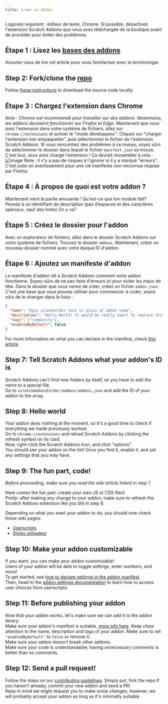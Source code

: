 ```yaml
---
title: Créer un Addon
---
```

Logiciels requirent : éditeur de texte, Chrome.
Si possible, désactivez l'extension Scratch Addons que vous avez téléchargée de la boutique avant de procéder pour éviter des problèmes.

## Étape 1 : Lisez les [bases des addons](/docs/develop/getting-started/addon-basics/)
Assurez-vous de lire cet article pour vous familiariser avec la terminologie.

## Step 2: Fork/clone the [repo](https://github.com/ScratchAddons/ScratchAddons)
Follow [these instructions](https://scratchaddons.com/docs/getting-started/installing/#from-source) to download the source code locally.

## Étape 3 : Chargez l'extension dans Chrome
*Note : Chrome est recommandé pour travailler sur des addons. Néanmoins, les addons devraient fonctionner sur Firefox et Edge.*
Maintenant que vous avez l'extension dans votre système de fichiers, allez sur `chrome://extensions` et activer le "mode développeur".
Cliquez sur "charger l'extension non empaquetée", puis sélectionnez le fichier de l'extension Scratch Addons. Si vous rencontrez des problèmes à ce niveau, soyez sûrs de sélectionner le dossier dans lequel le fichier `manifest.json` se trouve.
C'est tout, vous avez chargé l'extension ! Ça devrait ressembler à cela : ![image](https://user-images.githubusercontent.com/17484114/91502527-accfd580-e89e-11ea-9e16-7daa2b808379.png)
Note : il n'y a pas de risques à l'ignorer si il y a marqué "erreurs". C'est juste un avertissement pour une clé manifeste non-reconnue requise par Firefox.

## Étape 4 : À propos de quoi est votre addon ?
Maintenant vient la partie amusante !
Qu'est-ce que ton module fait? Pensez à un Identifiant de description (pas d’espaces et des caractères spéciaux, sauf des tirets)
On y va?

## Étape 5 : Créez le dossier pour l'addon
Avec un explorateur de fichiers, allez dans le dossier Scratch Addons sur votre système de fichiers. Trouvez le dossier `addons`.
Maintenant, créez un nouveau dossier nommé avec votre épique ID d'addon.

## Étape 6 : Ajoutez un manifeste d'addon
Le manifeste d'addon dit à Scratch Addons comment votre addon fonctionne. Soyez-sûrs de ne pas faire d'erreurs ici pour éviter les maux de tête.
Dans le dossier que vous venez de créer, créez un fichier `addon.json`.
C'est une base que vous pouvez utiliser pour commencer à coder, soyez sûrs de le changer dans le futur :
```json
{
  "name": "Epic placeholder text in place of addon name",
  "description": "Hello World! It would be really smart to replace this placeholder text with a description.",
  "tags": ["community"],
  "enabledByDefault": false
}
```
For more information on what you can declare in the manifest, check [this article](/docs/reference/addon-manifest/).


## Step 7: Tell Scratch Addons what your addon's ID is
Scratch Addons can't find new folders by itself, so you have to add the name to a special file.  
Go to `scratchAddonsFolder/addons/addons.json` and add the ID of your addon to the array.

## Step 8: Hello world
Your addon does nothing at the moment, so it's a good time to check if everything we made previously worked.  
Go to `chrome://extensions` and reload Scratch Addons by clicking the refresh symbol on its card.  
Now, right-click the Scratch Addons icon, and click "options".  
You should see your addon on the list! Once you find it, enable it, and set any settings that you may have.

## Step 9: The fun part, code!
*Before proceeding, make sure you read the wiki article linked in step 1.*  

Here comes the fun part: create your own JS or CSS files!  
Protip: after making any change to your addon, make sure to refresh the Scratch Addons extension like you did in step 8.  

Depending on what you want your addon to do, you should now check these wiki pages:
- [Userscripts](/docs/develop/addon-types/userscripts)
- [Styles utilisateur](/docs/develop/addon-types/userstyles)

## Step 10: Make your addon customizable
If you want, you can make your addon customizable!  
Users of your addon will be able to toggle settings, enter numbers, and more!  
To get started, see [how to declare settings in the addon manifest](/docs/reference/addon-manifest/#settings-object).  
Then, head to the [addon.settings documentation](/docs/reference/addon-api/addon.settings) to learn how to access user choices from userscripts.

## Step 11: Before publishing your addon
Now that your addon works, let's make sure we can add it to the addon library.  
Make sure your addon's manifest is suitable, [more info here](/docs/reference/addon-manifest). Keep close attention to the name, description and tags of your addon. Make sure to set `"enabledByDefault"` to `false` or remove it.  
Make sure your addon doesn't break other addons.  
Make sure your code is understandable; having unnecessary comments is better than no comments.

## Step 12: Send a pull request!
Follow the steps on our [contributing guidelines](https://github.com/ScratchAddons/ScratchAddons/blob/master/.github/CONTRIBUTING.md). Simply put, fork the repo if you haven't already, commit your new addon and send a PR!  
Keep in mind we might request you to make some changes, however, we will probably accept your addon as long as it's minimally suitable.
